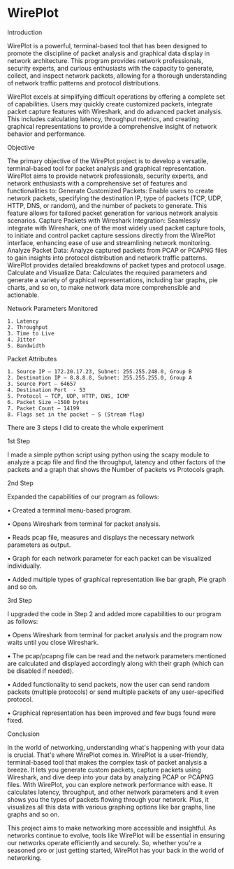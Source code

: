 # WirePlot
Introduction

WirePlot is a powerful, terminal-based tool that has been designed to promote the discipline of packet analysis and graphical data display in network architecture. This program provides network professionals, security experts, and curious enthusiasts with the capacity to generate, collect, and inspect network packets, allowing for a thorough understanding of network traffic patterns and protocol distributions.

WirePlot excels at simplifying difficult operations by offering a complete set of capabilities. Users may quickly create customized packets, integrate packet capture features with Wireshark, and do advanced packet analysis. This includes calculating latency, throughput metrics, and creating graphical representations to provide a comprehensive insight of network behavior and performance.


Objective

The primary objective of the WirePlot project is to develop a versatile, terminal-based tool for packet analysis and graphical representation. WirePlot aims to provide network professionals, security experts, and network enthusiasts with a comprehensive set of features and functionalities to:
Generate Customized Packets: Enable users to create network packets, specifying the destination IP, type of packets (TCP, UDP, HTTP, DNS, or random), and the number of packets to generate. This feature allows for tailored packet generation for various network analysis scenarios.
Capture Packets with Wireshark Integration: Seamlessly integrate with Wireshark, one of the most widely used packet capture tools, to initiate and control packet capture sessions directly from the WirePlot interface, enhancing ease of use and streamlining network monitoring.
Analyze Packet Data: Analyze captured packets from PCAP or PCAPNG files to gain insights into protocol distribution and network traffic patterns. WirePlot provides detailed breakdowns of packet types and protocol usage.
Calculate and Visualize Data: Calculates the required parameters and generate a variety of graphical representations, including bar graphs, pie charts, and so on, to make network data more comprehensible and actionable.

Network Parameters Monitored 

    1. Latency 
    2. Throughput
    3. Time to Live
    4. Jitter
    5. Bandwidth

Packet Attributes

    1. Source IP – 172.20.17.23, Subnet: 255.255.248.0, Group B
    2. Destination IP – 8.8.8.8, Subnet: 255.255.255.0, Group A
    3. Source Port – 64657
    4. Destination Port  - 53
    5. Protocol – TCP, UDP, HTTP, DNS, ICMP 
    6. Packet Size –1500 bytes
    7. Packet Count – 14199
    8. Flags set in the packet – S (Stream flag)

There are 3 steps I did to create the whole experiment

1st Step

I made a simple python script using python using the scapy module to analyze a pcap
file and find the throughput, latency and other factors of the packets and a graph that shows the
Number of packets vs Protocols graph.

2nd Step

Expanded the capabilities of our program as follows:

• Created a terminal menu-based program.

• Opens Wireshark from terminal for packet analysis.

• Reads pcap file, measures and displays the necessary network parameters as output.

• Graph for each network parameter for each packet can be visualized individually.

• Added multiple types of graphical representation like bar graph, Pie graph and so on.

3rd Step

I upgraded the code in Step 2 and added more capabilities to our program as follows:

• Opens Wireshark from terminal for packet analysis and the program now waits until you
close Wireshark.

• The pcap/pcapng file can be read and the network parameters mentioned are calculated
and displayed accordingly along with their graph (which can be disabled if needed).

• Added functionality to send packets, now the user can send random packets (multiple
protocols) or send multiple packets of any user-specified protocol.

• Graphical representation has been improved and few bugs found were fixed.

Conclusion

In the world of networking, understanding what's happening with your data is crucial. That's
where WirePlot comes in. WirePlot is a user-friendly, terminal-based tool that makes the
complex task of packet analysis a breeze. It lets you generate custom packets, capture packets
using Wireshark, and dive deep into your data by analyzing PCAP or PCAPNG files.
With WirePlot, you can explore network performance with ease. It calculates latency,
throughput, and other network parameters and it even shows you the types of packets flowing
through your network. Plus, it visualizes all this data with various graphing options like bar
graphs, line graphs and so on.

This project aims to make networking more accessible and insightful. As networks continue to
evolve, tools like WirePlot will be essential in ensuring our networks operate efficiently and
securely. So, whether you're a seasoned pro or just getting started, WirePlot has your back in
the world of networking.

